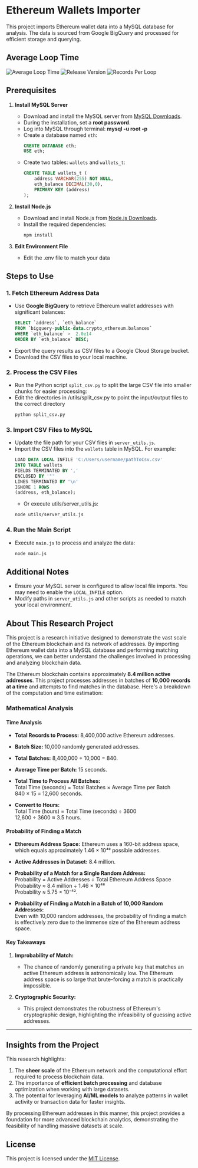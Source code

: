# Ethereum Wallets Importer

This project imports Ethereum wallet data into a MySQL database for analysis. The data is sourced from Google BigQuery and processed for efficient storage and querying.

## Average Loop Time
![Average Loop Time](https://img.shields.io/badge/average_loop_time-24.77s-brightgreen)
![Release Version](https://img.shields.io/badge/release-1.0.1-blue)
![Records Per Loop](https://img.shields.io/badge/records_per_loop-10000-orange)

## Prerequisites

1. **Install MySQL Server**
   - Download and install the MySQL server from [MySQL Downloads](https://dev.mysql.com/downloads/installer/).
   - During the installation, set a **root password**.
   - Log into MySQL through terminal: **mysql -u root -p**
   - Create a database named `eth`:
     ```sql
     CREATE DATABASE eth;
     USE eth;
     ```
   - Create two tables: `wallets` and `wallets_t`:
     ```sql
     CREATE TABLE wallets_t (
         address VARCHAR(255) NOT NULL,
         eth_balance DECIMAL(30,0),
         PRIMARY KEY (address)
     );
     ```
   
2. **Install Node.js**
   - Download and install Node.js from [Node.js Downloads](https://nodejs.org/).
   - Install the required dependencies:
     ```bash
     npm install
     ```

2. **Edit Environment File**
   - Edit the .env file to match your data

## Steps to Use

### 1. Fetch Ethereum Address Data
   - Use **Google BigQuery** to retrieve Ethereum wallet addresses with significant balances:
     ```sql
     SELECT `address`, `eth_balance`
     FROM `bigquery-public-data.crypto_ethereum.balances`
     WHERE `eth_balance` >  2.0e14
     ORDER BY `eth_balance` DESC;
     ```
   - Export the query results as CSV files to a Google Cloud Storage bucket.
   - Download the CSV files to your local machine.

### 2. Process the CSV Files
   - Run the Python script `split_csv.py` to split the large CSV file into smaller chunks for easier processing:
   - Edit the directories in /utils/split_csv.py to point the input/output files to the correct directory
     ```bash
     python split_csv.py
     ```

### 3. Import CSV Files to MySQL
   - Update the file path for your CSV files in `server_utils.js`.
   - Import the CSV files into the `wallets` table in MySQL. For example:
     ```sql
     LOAD DATA LOCAL INFILE 'C:/Users/username/pathToCsv.csv'
     INTO TABLE wallets
     FIELDS TERMINATED BY ',' 
     ENCLOSED BY '"'
     LINES TERMINATED BY '\n'
     IGNORE 1 ROWS
     (address, eth_balance);
     ```
     - Or execute utils/server_utils.js:
     ```bash
     node utils/server_utils.js
     ```

### 4. Run the Main Script
   - Execute `main.js` to process and analyze the data:
     ```bash
     node main.js
     ```

## Additional Notes
- Ensure your MySQL server is configured to allow local file imports. You may need to enable the `LOCAL_INFILE` option.
- Modify paths in `server_utils.js` and other scripts as needed to match your local environment.

## About This Research Project

This project is a research initiative designed to demonstrate the vast scale of the Ethereum blockchain and its network of addresses. By importing Ethereum wallet data into a MySQL database and performing matching operations, we can better understand the challenges involved in processing and analyzing blockchain data.

The Ethereum blockchain contains approximately **8.4 million active addresses**. This project processes addresses in batches of **10,000 records at a time** and attempts to find matches in the database. Here's a breakdown of the computation and time estimation:

### Mathematical Analysis

#### Time Analysis

- **Total Records to Process:** 8,400,000 active Ethereum addresses.
- **Batch Size:** 10,000 randomly generated addresses.
- **Total Batches:** 8,400,000 ÷ 10,000 = 840.
- **Average Time per Batch:** 15 seconds.

- **Total Time to Process All Batches:**  
  Total Time (seconds) = Total Batches × Average Time per Batch  
  840 × 15 = 12,600 seconds.

- **Convert to Hours:**  
  Total Time (hours) = Total Time (seconds) ÷ 3600  
  12,600 ÷ 3600 ≈ 3.5 hours.

#### Probability of Finding a Match

- **Ethereum Address Space:** Ethereum uses a 160-bit address space, which equals approximately 1.46 × 10⁴⁸ possible addresses.
- **Active Addresses in Dataset:** 8.4 million.

- **Probability of a Match for a Single Random Address:**  
  Probability = Active Addresses ÷ Total Ethereum Address Space  
  Probability ≈ 8.4 million ÷ 1.46 × 10⁴⁸  
  Probability ≈ 5.75 × 10⁻⁴².

- **Probability of Finding a Match in a Batch of 10,000 Random Addresses:**  
  Even with 10,000 random addresses, the probability of finding a match is effectively zero due to the immense size of the Ethereum address space.

#### Key Takeaways

1. **Improbability of Match:**  
   - The chance of randomly generating a private key that matches an active Ethereum address is astronomically low. The Ethereum address space is so large that brute-forcing a match is practically impossible.

2. **Cryptographic Security:**  
   - This project demonstrates the robustness of Ethereum's cryptographic design, highlighting the infeasibility of guessing active addresses.
---

## Insights from the Project

This research highlights:
1. The **sheer scale** of the Ethereum network and the computational effort required to process blockchain data.
2. The importance of **efficient batch processing** and database optimization when working with large datasets.
3. The potential for leveraging **AI/ML models** to analyze patterns in wallet activity or transaction data for faster insights.

By processing Ethereum addresses in this manner, this project provides a foundation for more advanced blockchain analytics, demonstrating the feasibility of handling massive datasets at scale.

## License
This project is licensed under the [MIT License](LICENSE).

